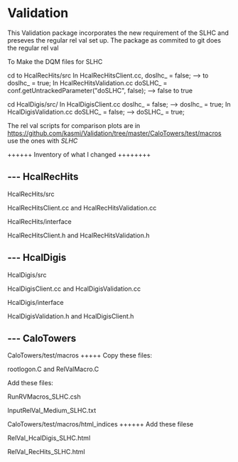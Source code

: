 Validation
==========
This Validation package incorporates the new requirement of the SLHC and preseves the regular rel val set up. 
The package as commited to git does the regular rel val


To Make the DQM files for SLHC  

cd to  HcalRecHits/src
In  HcalRecHitsClient.cc, 
 doslhc_  = false; --> to doslhc_  = true;
In HcalRecHitsValidation.cc
 doSLHC_ = conf.getUntrackedParameter<bool>("doSLHC", false); --> false to true


cd HcalDigis/src/
In HcalDigisClient.cc
doslhc_  = false; -->  doslhc_  = true;
In HcalDigisValidation.cc
 doSLHC_ = false; --> doSLHC_ = true;


The rel val scripts for comparison plots are in 
https://github.com/kasmi/Validation/tree/master/CaloTowers/test/macros
use the ones with *SLHC*


++++++ Inventory of what I changed ++++++++

--- HcalRecHits
----------------
HcalRecHits/src

HcalRecHitsClient.cc and HcalRecHitsValidation.cc

HcalRecHits/interface

HcalRecHitsClient.h and HcalRecHitsValidation.h 

--- HcalDigis
--------------
HcalDigis/src

HcalDigisClient.cc and HcalDigisValidation.cc

HcalDigis/interface

HcalDigisValidation.h and HcalDigisClient.h


--- CaloTowers
--------------
CaloTowers/test/macros
+++++
Copy these files:

rootlogon.C and RelValMacro.C

Add these files:

RunRVMacros_SLHC.csh

InputRelVal_Medium_SLHC.txt

CaloTowers/test/macros/html_indices
++++++
Add these filese 

RelVal_HcalDigis_SLHC.html 

RelVal_RecHits_SLHC.html


